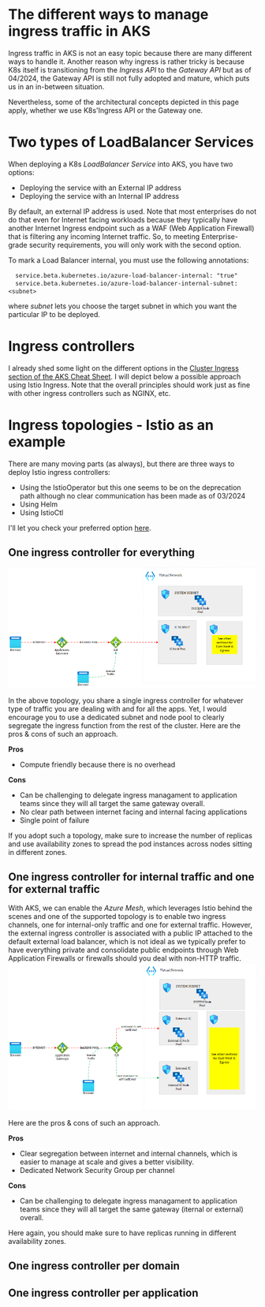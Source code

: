 # The different ways to manage ingress traffic in AKS
Ingress traffic in AKS is not an easy topic because there are many different ways to handle it. Another reason why ingress is rather tricky is because K8s itself is transitioning from the *Ingress API* to the *Gateway API* but as of 04/2024, the Gateway API is still not fully adopted and mature, which puts us in an in-between situation.

Nevertheless, some of the architectural concepts depicted in this page apply, whether we use K8s'Ingress API or the Gateway one.

# Two types of LoadBalancer Services

When deploying a K8s *LoadBalancer Service* into AKS, you have two options:

- Deploying the service with an External IP address
- Deploying the service with an Internal IP address

By default, an external IP address is used. Note that most enterprises do not do that even for Internet facing workloads because they typically have another Internet Ingress endpoint such as a WAF (Web Application Firewall) that is filtering any incoming Internet traffic. So, to meeting Enterprise-grade security requirements, you will only work with the second option. 

To mark a Load Balancer internal, you must use the following annotations:

```serviceAnnotations:
  service.beta.kubernetes.io/azure-load-balancer-internal: "true"
  service.beta.kubernetes.io/azure-load-balancer-internal-subnet: <subnet>
```

where *subnet* lets you choose the target subnet in which you want the particular IP to be deployed. 

# Ingress controllers 

I already shed some light on the different options in the [Cluster Ingress section of the AKS Cheat Sheet](https://github.com/stephaneey/azure-and-k8s-architecture/blob/main/cheat%20sheets/aks.md). I will depict below a possible approach using Istio Ingress. Note that the overall principles should work just as fine with other ingress controllers such as NGINX, etc.

# Ingress topologies - Istio as an example
There are many moving parts (as always), but there are three ways to deploy Istio ingress controllers:
- Using the IstioOperator but this one seems to be on the deprecation path although no clear communication has been made as of 03/2024
- Using Helm  
- Using IstioCtl

I'll let you check your preferred option [here](https://istio.io/latest/docs/setup/install/operator/).

## One ingress controller for everything
![No-split](ic-no-split.png)

In the above topology, you share a single ingress controller for whatever type of traffic you are dealing with and for all the apps. Yet, I would encourage you to use a dedicated subnet and node pool to clearly segregate the ingress function from the rest of the cluster. Here are the pros & cons of such an approach.

**Pros**
- Compute friendly because there is no overhead

**Cons**
- Can be challenging to delegate ingress managament to application teams since they will all target the same gateway overall.
- No clear path between internet facing and internal facing applications
- Single point of failure

If you adopt such a topology, make sure to increase the number of replicas and use availability zones to spread the pod instances across nodes sitting in different zones.

## One ingress controller for internal traffic and one for external traffic
With AKS, we can enable the *Azure Mesh*, which leverages Istio behind the scenes and one of the supported topology is to enable two ingress channels, one for internal-only traffic and one for external traffic. However, the external ingress controller is associated with a public IP attached to the default external load balancer, which is not ideal as we typically prefer to have everything private and consolidate public endpoints through Web Application Firewalls or firewalls should you deal with non-HTTP traffic. 
![Split-External-Internal](ic-split-int-ext.png)

Here are the pros & cons of such an approach.

**Pros**
- Clear segregation between internet and internal channels, which is easier to manage at scale and gives a better visibility.
- Dedicated Network Security Group per channel

**Cons**
- Can be challenging to delegate ingress managament to application teams since they will all target the same gateway (iternal or external) overall.

Here again, you should make sure to have replicas running in different availability zones.

## One ingress controller per domain


## One ingress controller per application

